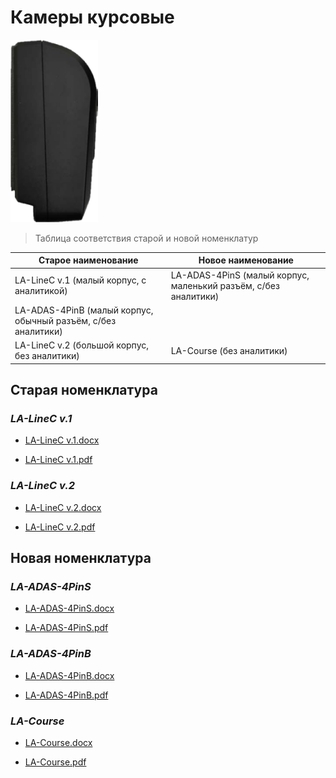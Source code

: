 # Камеры курсовые

![ADAS](../../img/adas-cutout.png)

>Таблица соответствия старой и новой номенклатур

**Старое наименование** | **Новое наименование**
--- | ---
LA-LineC v.1 (малый корпус, с аналитикой) | LA-ADAS-4PinS (малый корпус, маленький разъём, с/без аналитики)
 | LA-ADAS-4PinB (малый корпус, обычный разъём, с/без аналитики)
LA-LineC v.2 (большой корпус, без аналитики) | LA-Course (без аналитики)

## Старая номенклатура

### *LA-LineC v.1*

* [LA-LineC v.1.docx](https://docs.google.com/document/d/1GQP3mCwMUKbRylaW_JYN_lNmxuvGZgnL/edit?usp=drive_link&ouid=108748645944006776128&rtpof=true&sd=true)

* [LA-LineC v.1.pdf](https://drive.google.com/file/d/1hpmunBP9ZB7RcWX0qypT-iyBfDaSOPtk/view?usp=drive_link)

### *LA-LineC v.2*

* [LA-LineC v.2.docx](https://docs.google.com/document/d/1vw_PeY_S1dBU3JaxRkmUjnw_60r1D8KT/edit?usp=drive_link&ouid=108748645944006776128&rtpof=true&sd=true)

* [LA-LineC v.2.pdf](https://drive.google.com/file/d/1KVcNLoVFIBEAQUkaWHr2nWi-BpKtCqJ8/view?usp=drive_link)

## Новая номенклатура

### *LA-ADAS-4PinS*

* [LA-ADAS-4PinS.docx](https://docs.google.com/document/d/1FEPN6XbIg_KP1RTMt67vv6dh1Ogf2P43/edit?usp=drive_link&ouid=108748645944006776128&rtpof=true&sd=true)

* [LA-ADAS-4PinS.pdf](https://drive.google.com/file/d/1ly4jUDVWi4JeUgsY3qeKLD2weVXlP9Rh/view?usp=drive_link)

### *LA-ADAS-4PinB*

* [LA-ADAS-4PinB.docx](https://docs.google.com/document/d/1Hkmt4ejqnnmk25SuR7V2ijZo2L10tq0C/edit?usp=drive_link&ouid=108748645944006776128&rtpof=true&sd=true)

* [LA-ADAS-4PinB.pdf](https://drive.google.com/file/d/1JZCwPs21MzIdtSsq9CQTVBcJZaCcRU3h/view?usp=drive_link)

### *LA-Course*

* [LA-Course.docx](https://docs.google.com/document/d/1FTb3VFyhW910zMoakdYqNblp45EsDbiW/edit?usp=drive_link&ouid=108748645944006776128&rtpof=true&sd=true)

* [LA-Course.pdf](https://drive.google.com/file/d/1rIWsQnbdvQAZ6RnLqmQYSwowkX6JZnns/view?usp=drive_link)
